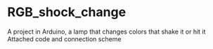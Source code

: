 # RGB_shock_change
A project in Arduino, a lamp that changes colors that shake it or hit it
Attached code and connection scheme
